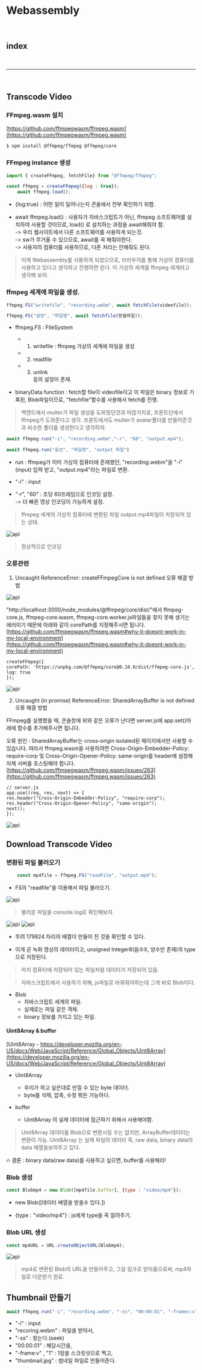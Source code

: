 # Webassembly

<br>

## index

<br>

---

<br>


## Transcode Video

### FFmpeg.wasm 설치

[https://github.com/ffmpegwasm/ffmpeg.wasm](https://github.com/ffmpegwasm/ffmpeg.wasm)

```bash
$ npm install @ffmpeg/ffmpeg @ffmpeg/core
```

### FFmpeg instance 생성

```js
import { createFFmpeg, fetchFile} from "@ffmpeg/ffmpeg";
```

```js
const ffmpeg = createFFmpeg({log : true});
    await ffmpeg.load();
```

* {log:true} : 어떤 일이 일어나는지 콘솔에서 전부 확인하기 위함.

* await ffmpeg.load() : 사용자가 자바스크립트가 아닌, ffmpeg 소프트웨어를 설치하여 사용할 것이므로, load() 로 설치하는 과정을 await해줘야 함.<br>
-> 우리 웹사이트에서 다른 소프트웨어를 사용하게 되는것.<br>
-> sw가 무거울 수 있으므로, await를 꼭 해줘야한다.<br>
-> 사용자의 컴퓨터를 사용하므로, 다른 처리는 안해줘도 된다.<br>

> 이제 Webassembly를 사용하게 되었으므로, 브라우저를 통해 가상의 컴퓨터를 사용하고 있다고 생각하고 진행하면 된다. 
> 이 가상의 세계를 ffmpeg 세계라고 생각해 보자.

### ffmpeg 세계에 파일을 생성.

```js
ffmpeg.FS("writefile", "recording.webm", await fetchFile(videofile));
```

```js
ffmpeg.FS("설정", "파일명", await fetchfile(받을파일));
```

* ffmpeg.FS : FileSystem 
    - 1. writefile : ffmpeg 가상의 세계에 파일을 생성<br>
    - 2. readfile <br>
    - 3. unlink <br>
    등의 설정이 존재.

* binaryData function : fetch할 file이 videofile이고 이 파일은 binary 정보로 기록된, Blob파일이므로, "fetchfile"함수를 사용해서 fetch를 진행.

> 백엔드에서 multer가 파일 생성을 도와줬던것과 마찮가지로, 프론트단에서 ffmpeg가 도와준다고 생각.
> 프론트에서도 multer가 avatar폴더를 만들어준것과 비슷한 폴더를 생성한다고 생각하자.

```js
await ffmpeg.run("-i", "recording.webm","-r", "60", "output.mp4");
```

```js
await ffmpeg.run("옵션", "파일명", "output 파일")
```

* run : ffmpeg가 이미 가상의 컴퓨터에 존재했던, "recording.webm"을 "-i" (input) 입력 받고, "output.mp4"라는 파일로 변환.

* "-i" : input

* "-r", "60" : 초당 60프레임으로 인코딩 설정. <br>
    -> 더 빠른 영상 인코딩이 가능하게 설정.

> ffmpeg 세계의 가상의 컴퓨터에 변환된 파일 output.mp4파일이 저장되어 있는 상태.


![api](/Image/Express/z31.png)

> 정상적으로 인코딩


### 오류관련

1. Uncaught ReferenceError: createFFmpegCore is not defined 오류 해결 방법

![api](/Image/Express/z32.png)

"http://localhost:3000/node_modules/@ffmpeg/core/dist/"에서 ffmpeg-core.js, ffmpeg-core.wasm, ffmpeg-core.worker.js파일들을 찾지 못해 생기는 에러이기 때문에 아래와 같이 corePath를 지정해주시면 됩니다.
[https://github.com/ffmpegwasm/ffmpeg.wasm#why-it-doesnt-work-in-my-local-environment](https://github.com/ffmpegwasm/ffmpeg.wasm#why-it-doesnt-work-in-my-local-environment)
```
createFFmpeg({
corePath: 'https://unpkg.com/@ffmpeg/core@0.10.0/dist/ffmpeg-core.js',
log: true
});
```

![api](/Image/Express/z33.png)

2. Uncaught (in promise) ReferenceError: SharedArrayBuffer is not defined 오류 해결 방법

FFmpeg를 실행했을 때, 콘솔창에 위와 같은 오류가 난다면 server.js에 app.set()아래에 함수를 추가해주시면 됩니다.

오류 원인 : SharedArrayBuffer는 cross-origin isolated된 페이지에서만 사용할 수 있습니다. 따라서 ffmpeg.wasm을 사용하려면 Cross-Origin-Embedder-Policy: require-corp 및 Cross-Origin-Opener-Policy: same-origin를 header에 설정해 자체 서버를 호스팅해야 합니다.
[https://github.com/ffmpegwasm/ffmpeg.wasm/issues/263](https://github.com/ffmpegwasm/ffmpeg.wasm/issues/263)

```
// server.js
app.use((req, res, next) => {
res.header("Cross-Origin-Embedder-Policy", "require-corp");
res.header("Cross-Origin-Opener-Policy", "same-origin");
next();
});
```

![api](/Image/Express/z34.png)



## Download Transcode Video

### 변환된 파일 불러오기

```js
    const mp4file = ffmpeg.FS("readFile", "output.mp4");
```

* FS의 "readfile"을 이용해서 파일 불러오기.

![api](/Image/Express/z36.png)

> 불러온 파일을 console.log로 확인해보자.

![api](/Image/Express/z35.png)
![api](/Image/Express/z37.png)

* 무려 179824 자리의 배열이 만들어 진 것을 확인할 수 있다.

* 이게 곧 녹화 영상의 데이터이고, unsigned Integer8(음수X, 양수만 존재)의 type으로 저장된다.

> 마치 컴퓨터에 저장되어 있는 파일처럼 데이터가 저장되어 있음.

> 자바스크립트에서 사용하기 위해, js파일로 바꿔줘야하는데  그게 바로 Blob이다.

* Blob 
    - 자바스크립트 세계의 파일.
    - 실제로는 파일 같은 객체.
    - binary 정보를 가지고 있는 파일.

#### Uint8Array & buffer

[Uint8Array - https://developer.mozilla.org/en-US/docs/Web/JavaScript/Reference/Global_Objects/Uint8Array](https://developer.mozilla.org/en-US/docs/Web/JavaScript/Reference/Global_Objects/Uint8Array)

* Uint8Array
    - 우리가 하고 싶은대로 만질 수 있는 byte 데이터.
    - byte를 삭제, 압축, 수정 뭐든 가능하다.

* buffer
    - Uint8Array 의 실제 데이터에 접근하기 위해서 사용해야함.

> Uint8Array 데이터를 Blob으로 변환시킬 수는 없지만, ArrayBuffer데이터는 변환이 가능.
> Uint8Array 는 실제 파일의 데이터 즉, raw data, binary data의 data 배열을보여주고 있다.

🔥 결론 : binary data(raw data)를 사용하고 싶으면, buffer를 사용해라!

### Blob 생성

```js
const Blobmp4 = new Blob([mp4file.buffer], {type : "video/mp4"});
```

* new Blob([데이터 배열을 받을수 있다.])

* {type : "video/mp4"} : js에게 type을 꼭 알려주기.


### Blob URL 생성

```js
const mp4URL = URL.createObjectURL(Blobmp4);
```

![api](/Image/Express/z37.png)

> mp4로 변환된 Blob의 URL을 만들어주고, 그걸 링크로 받아줌으로써, 
mp4파일로 다운받기 완료.



## Thumbnail 만들기

```js
await ffmpeg.run("-i", "recording.webm", "-ss", "00:00:01", "-frames:v" , "1", "thumbnail.jpg");
```

* "-i" : input
* "recoring.webm" : 파일을 받아서,
* "-ss" : 찾는다.(seek)
* "00:00:01" : 해당시간을,
* "-frame:v" , "1" : 1장을 스크릿샷으로 찍고,
* "thumbnail.jpg" : 썸네일 파일로 만들어준다.





















